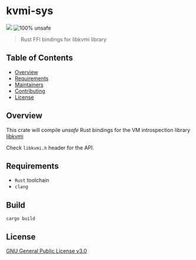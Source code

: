 # kvmi-sys

![](https://github.com/Wenzel/kvmi-sys/workflows/Build/badge.svg)
![100% unsafe](https://img.shields.io/badge/unsafe-100%25-blue.svg)

> Rust FFI bindings for libkvmi library

## Table of Contents

- [Overview](#overview)
- [Requirements](#requirements)
- [Maintainers](#maintainers)
- [Contributing](#contributing)
- [License](#license)

## Overview

This crate will compile _unsafe_ Rust bindings for the VM introspection library [libkvmi](https://github.com/bitdefender/libkvmi)

Check `libkvmi.h` header for the API.

## Requirements

- `Rust` toolchain
- `clang`

## Build

~~~
cargo build
~~~

## License

[GNU General Public License v3.0](https://github.com/Wenzel/kvmi-sys/blob/master/LICENSE)

